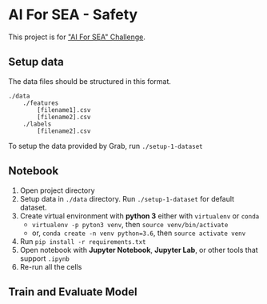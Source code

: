 # AI For SEA - Safety
This project is for ["AI For SEA" Challenge](https://www.aiforsea.com). 

## Setup data
The data files should be structured in this format.
```
./data
    ./features
        [filename1].csv
        [filename2].csv
    ./labels
        [filename2].csv
```
To setup the data provided by Grab, run `./setup-1-dataset`

## Notebook
1. Open project directory
2. Setup data in `./data` directory. Run `./setup-1-dataset` for default dataset. 
3. Create virtual environment with **python 3** either with `virtualenv` or `conda`
    * `virtualenv -p pyton3 venv`, then `source venv/bin/activate`
    * or, `conda create -n venv python=3.6`, then `source activate venv`
4. Run `pip install -r requirements.txt`
5. Open notebook with **Jupyter Notebook**, **Jupyter Lab**, or other tools that support `.ipynb`
6. Re-run all the cells

## Train and Evaluate Model



